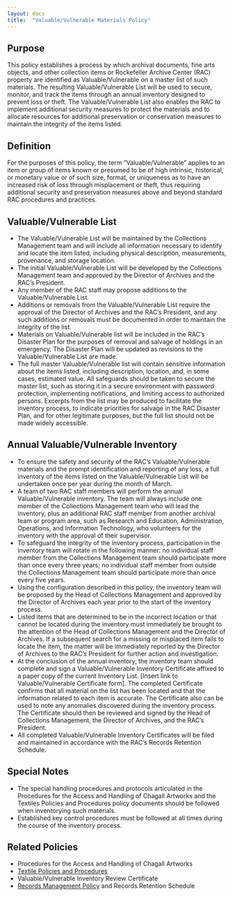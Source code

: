 ```yaml
---
layout: docs
title:  "Valuable/Vulnerable Materials Policy"
---
```


## Purpose 
This policy establishes a process by which archival documents, fine arts objects, and other collection items or Rockefeller Archive Center (RAC) property are identified as Valuable/Vulnerable on a master list of such materials. The resulting Valuable/Vulnerable List will be used to secure, monitor, and track the items through an annual inventory designed to prevent loss or theft.  The Valuable/Vulnerable List also enables the RAC to implement additional security measures to protect the materials and to allocate resources for additional preservation or conservation measures to maintain the integrity of the items listed. 

## Definition
For the purposes of this policy, the term “Valuable/Vulnerable” applies to an item or group of items known or presumed to be of high intrinsic, historical, or monetary value or of such size, format, or uniqueness as to have an increased risk of loss through misplacement or theft, thus requiring additional security and preservation measures above and beyond standard RAC procedures and practices.

## Valuable/Vulnerable List
* The Valuable/Vulnerable List will be maintained by the Collections Management team and will include all information necessary to identify and locate the item listed, including physical description, measurements, provenance, and storage location.
* The initial Valuable/Vulnerable List will be developed by the Collections Management team and approved by the Director of Archives and the RAC’s President. 
* Any member of the RAC staff may propose additions to the Valuable/Vulnerable List.
* Additions or removals from the Valuable/Vulnerable List require the approval of the Director of Archives and the RAC’s President, and any such additions or removals must be documented in order to maintain the integrity of the list.
* Materials on Valuable/Vulnerable list will be included in the RAC’s Disaster Plan for the purposes of removal and salvage of holdings in an emergency. The Disaster Plan will be updated as revisions to the Valuable/Vulnerable List are made.
* The full master Valuable/Vulnerable list will contain sensitive information about the items listed, including description, location, and, in some cases, estimated value. All safeguards should be taken to secure the master list, such as storing it in a secure environment with password protection, implementing notifications, and limiting access to authorized persons. Excerpts from the list may be produced to facilitate the inventory process, to indicate priorities for salvage in the RAC Disaster Plan, and for other legitimate purposes, but the full list should not be made widely accessible.

## Annual Valuable/Vulnerable Inventory
* To ensure the safety and security of the RAC’s Valuable/Vulnerable materials and the prompt identification and reporting of any loss, a full inventory of the items listed on the Valuable/Vulnerable List will be undertaken once per year during the month of March.
* A team of two RAC staff members will perform the annual Valuable/Vulnerable inventory. The team will always include one member of the Collections Management team who will lead the inventory, plus an additional RAC staff member from another archival team or program area, such as Research and Education, Administration, Operations, and Information Technology, who volunteers for the inventory with the approval of their supervisor.
* To safeguard the integrity of the inventory process, participation in the inventory team will rotate in the following manner: no individual staff member from the Collections Management team should participate more than once every three years; no individual staff member from outside the Collections Management team should participate more than once every five years. 
* Using the configuration described in this policy, the inventory team will be proposed by the Head of Collections Management and approved by the Director of Archives each year prior to the start of the inventory process. 
* Listed items that are determined to be in the incorrect location or that cannot be located during the inventory must immediately be brought to the attention of the Head of Collections Management and the Director of Archives. If a subsequent search for a missing or misplaced item fails to locate the item, the matter will be immediately reported by the Director of Archives to the RAC’s President for further action and investigation.
* At the conclusion of the annual inventory, the inventory team should complete and sign a Valuable/Vulnerable Inventory Certificate affixed to a paper copy of the current Inventory List. [Insert link to Valuable/Vulnerable Certificate form]. The completed Certificate confirms that all material on the list has been located and that the information related to each item is accurate. The Certificate also can be used to note any anomalies discovered during the inventory process. The Certificate should then be reviewed and signed by the Head of Collections Management, the Director of Archives, and the RAC’s President. 
* All completed Valuable/Vulnerable Inventory Certificates will be filed and maintained in accordance with the RAC’s Records Retention Schedule.

## Special Notes
* The special handling procedures and protocols articulated in the Procedures for the Access and Handling of Chagall Artworks and the Textiles Policies and Procedures policy documents should be followed when inventorying such materials.
* Established key control procedures must be followed at all times during the course of the inventory process.

## Related Policies
* Procedures for the Access and Handling of Chagall Artworks
* [Textile Policies and Procedures](https://docs.rockarch.org/textile-policy/)
* Valuable/Vulnerable Inventory Review Certificate
* [Records Management Policy](https://docs.rockarch.org/rm-policy/) and Records Retention Schedule
